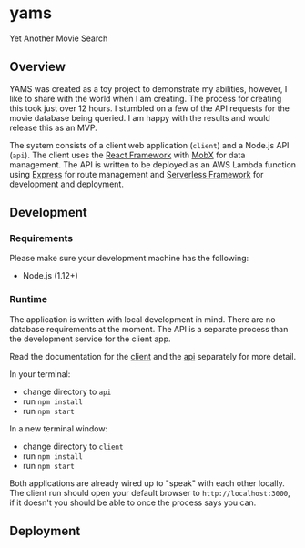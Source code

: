 # yams

Yet Another Movie Search

## Overview

YAMS was created as a toy project to demonstrate my abilities, however, I like
to share with the world when I am creating. The process for creating this took
just over 12 hours. I stumbled on a few of the API requests for the movie
database being queried. I am happy with the results and would release this as
an MVP.

The system consists of a client web application (`client`) and a Node.js
API (`api`). The client uses the [React Framework](https://reactjs.org) with
[MobX](https://mobx.js.org/README.html) for data management. The API is written
to be deployed as an AWS Lambda function using [Express](https://expressjs.com/)
for route management and [Serverless Framework](https://serverless.com) for
development and deployment.

## Development

### Requirements

Please make sure your development machine has the following:

- Node.js (1.12+)

### Runtime

The application is written with local development in mind. There are no database
requirements at the moment. The API is a separate process than the development
service for the client app.

Read the documentation for the [client](client/README.md) and the
[api](api/README.md) separately for more detail.

In your terminal:

- change directory to `api`
- run `npm install`
- run `npm start`

In a new terminal window:

- change directory to `client`
- run `npm install`
- run `npm start`

Both applications are already wired up to "speak" with each other locally. The
client run should open your default browser to `http://localhost:3000`, if it
doesn't you should be able to once the process says you can.

## Deployment
